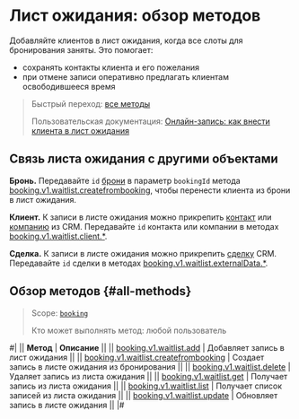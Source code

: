 # Лист ожидания: обзор методов

Добавляйте клиентов в лист ожидания, когда все слоты для бронирования заняты. Это помогает:

- сохранять контакты клиента и его пожелания
- при отмене записи оперативно предлагать клиентам освободившееся время

> Быстрый переход: [все методы](#all-methods) 
> 
> Пользовательская документация: [Онлайн-запись: как внести клиента в лист ожидания](https://helpdesk.bitrix24.ru/open/24846212/)

## Связь листа ожидания  с другими объектами

**Бронь.** Передавайте `id` [брони](../booking/booking-v1-booking-list.md) в параметр `bookingId` метода [booking.v1.waitlist.createfrombooking](./booking-v1-waitlist-createfrombooking.md), чтобы перенести клиента из брони в лист ожидания. 

**Клиент.** К записи в листе ожидания можно прикрепить [контакт](../../crm/contacts/index.md) или [компанию](../../crm/companies/index.md) из CRM. Передавайте `id` контакта или компании в методах [booking.v1.waitlist.client.*](./client/index.md).

**Сделка.** К записи в листе ожидания можно прикрепить [сделку](../../crm/deals/index.md) CRM. Передавайте `id` сделки в методах [booking.v1.waitlist.externalData.*](./external-data/index.md).

## Обзор методов {#all-methods}

> Scope: [`booking`](../../scopes/permissions.md)
>
> Кто может выполнять метод: любой пользователь

#|
|| **Метод** | **Описание** ||
|| [booking.v1.waitlist.add](./booking-v1-waitlist-add.md) | Добавляет запись в лист ожидания ||
|| [booking.v1.waitlist.createfrombooking](./booking-v1-waitlist-createfrombooking.md) | Создает запись в листе ожидания из бронирования ||
|| [booking.v1.waitlist.delete](./booking-v1-waitlist-delete.md) | Удаляет запись из листа ожидания ||
|| [booking.v1.waitlist.get](./booking-v1-waitlist-get.md) | Получает запись из листа ожидания ||
|| [booking.v1.waitlist.list](./booking-v1-waitlist-list.md) | Получает список записей из листа ожидания ||
|| [booking.v1.waitlist.update](./booking-v1-waitlist-update.md) | Обновляет запись в листе ожидания ||
|#
